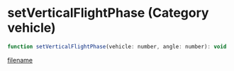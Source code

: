# setVerticalFlightPhase (Category vehicle)

```js
function setVerticalFlightPhase(vehicle: number, angle: number): void
```

[filename](setVerticalFlightPhase_m.md ':include')